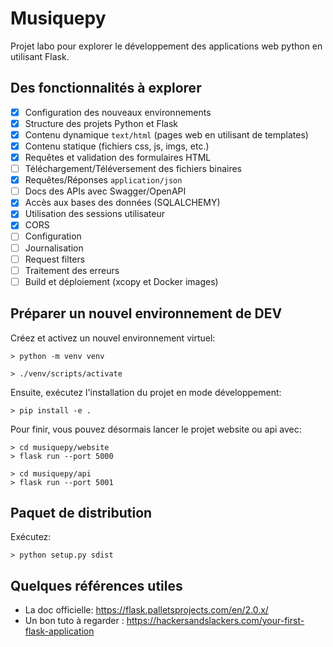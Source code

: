 # Musiquepy

Projet labo pour explorer le développement des applications web python en utilisant Flask.

## Des fonctionnalités à explorer

- [x] Configuration des nouveaux environnements 
- [x] Structure des projets Python et Flask 
- [x] Contenu dynamique `text/html` (pages web en utilisant de templates) 
- [x] Contenu statique (fichiers css, js, imgs, etc.) 
- [x] Requêtes et validation des formulaires HTML 
- [ ] Téléchargement/Téléversement des fichiers binaires 
- [x] Requêtes/Réponses `application/json` 
- [ ] Docs des APIs avec Swagger/OpenAPI
- [x] Accès aux bases des données (SQLALCHEMY)
- [x] Utilisation des sessions utilisateur 
- [x] CORS 
- [ ] Configuration 
- [ ] Journalisation 
- [ ] Request filters 
- [ ] Traitement des erreurs 
- [ ] Build et déploiement (xcopy et Docker images)

## Préparer un nouvel environnement de DEV

Créez et activez un nouvel environnement virtuel:

```shell
> python -m venv venv

> ./venv/scripts/activate
```

Ensuite, exécutez l'installation du projet en mode développement:

```shell
> pip install -e .
```

Pour finir, vous pouvez désormais lancer le projet website ou api avec:

```shell
> cd musiquepy/website
> flask run --port 5000
```

```shell
> cd musiquepy/api
> flask run --port 5001
```

## Paquet de distribution

Exécutez:

```shell
> python setup.py sdist
```

## Quelques références utiles

- La doc officielle: https://flask.palletsprojects.com/en/2.0.x/
- Un bon tuto à regarder : https://hackersandslackers.com/your-first-flask-application